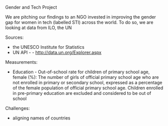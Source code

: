 Gender and Tech Project

We are pitching our findings to an NGO invested in improving the gender gap for women in tech (labelled STI) across the world. To do so, we are looking at data from ILO, the UN 

Sources:
- the UNESCO Institute for Statistics
- UN API - - http://data.un.org/Explorer.aspx

Measurements:
- Education - Out-of-school rate for children of primary school age, female (%): The number of girls of official primary school age who are not enrolled in primary or secondary school, expressed as a percentage of the female population of official primary school age. Children enrolled in pre-primary education are excluded and considered to be out of school


Challenges:
- aligning names of countries
